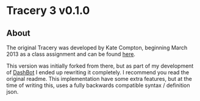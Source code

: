 # Tracery 3 v0.1.0

## About

The original Tracery was developed by Kate Compton, beginning March 2013 as a class assignment and can be found [here](https://github.com/galaxykate/tracery/tree/tracery2).

This version was initially forked from there, but as part of my development of [DashBot](https://github.com/aNickzz/DashBot) I ended up rewriting it completely. I recommend you read the original readme. This implementation have some extra features, but at the time of writing this, uses a fully backwards compatible syntax / definition json.
